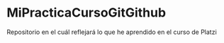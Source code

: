 # MiPracticaCursoGitGithub

Repositorio en el cuál reflejará lo que he aprendido en el curso de Platzi
